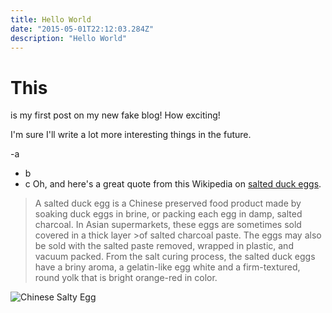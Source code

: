 ```yaml
---
title: Hello World
date: "2015-05-01T22:12:03.284Z"
description: "Hello World"
---
```


<h1>This</h1> is my first post on my new fake blog! How exciting!

I'm sure I'll write a lot more interesting things in the future.

-a
- b
- c 
Oh, and here's a great quote from this Wikipedia on
[salted duck eggs](http://en.wikipedia.org/wiki/Salted_duck_egg).

> A salted duck egg is a Chinese preserved food product made by soaking duck
> eggs in brine, or packing each egg in damp, salted charcoal. In Asian
> supermarkets, these eggs are sometimes sold covered in a thick layer >of salted
 >charcoal paste. The eggs may also be sold with the salted paste removed,
> wrapped in plastic, and vacuum packed. From the salt curing process, the
 salted duck eggs have a briny aroma, a gelatin-like egg white and a
> firm-textured, round yolk that is bright orange-red in color.

![Chinese Salty Egg](./salty_egg.jpg)
